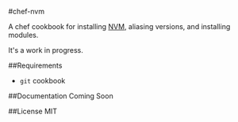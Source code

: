 #chef-nvm

A chef cookbook for installing [NVM](https://github.com/creationix/nvm), aliasing versions, and installing modules.

It's a work in progress.

##Requirements
* `git` cookbook

##Documentation
Coming Soon

##License
MIT
